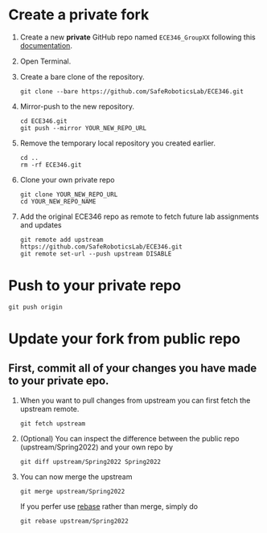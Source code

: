 # Create a private fork

1. Create a new **private** GitHub repo named ```ECE346_GroupXX``` following this [documentation](https://docs.github.com/en/repositories/creating-and-managing-repositories/creating-a-new-repository).

2. Open Terminal.

3. Create a bare clone of the repository.
    ```
    git clone --bare https://github.com/SafeRoboticsLab/ECE346.git
    ```

4. Mirror-push to the new repository.
    ```
    cd ECE346.git
    git push --mirror YOUR_NEW_REPO_URL
    ```

5. Remove the temporary local repository you created earlier.
    ```
    cd ..
    rm -rf ECE346.git
    ```

6. Clone your own private repo
    ```
    git clone YOUR_NEW_REPO_URL
    cd YOUR_NEW_REPO_NAME
    ```

5. Add the original ECE346 repo as remote to fetch future lab assignments and updates

    ```
    git remote add upstream https://github.com/SafeRoboticsLab/ECE346.git
    git remote set-url --push upstream DISABLE
    ```
# Push to your private repo
    git push origin
    
# Update your fork from public repo
## First, commit all of your changes you have made to your private epo.

1. When you want to pull changes from upstream you can first fetch the upstream remote.
    ```
    git fetch upstream
    ```
2. (Optional) You can inspect the difference between the public repo (upstream/Spring2022) and your own repo by 
    ```
    git diff upstream/Spring2022 Spring2022
    ```
3. You can now merge the upstream 
    ```
    git merge upstream/Spring2022 
    ```
    If you perfer use [rebase](https://www.perforce.com/blog/vcs/git-rebase-vs-git-merge-which-better) rather than merge, simply do
    ```
    git rebase upstream/Spring2022 
    ```



